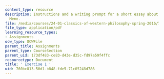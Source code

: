 ```yaml
---
content_type: resource
description: Instructions and a writing prompt for a short essay about a passage from
  Meno.
file: /media/courses/24-01-classics-of-western-philosophy-spring-2016/760bc81350d1b848fde571c05248d786_MIT24_01S16_Exercise1.pdf
file_type: application/pdf
learning_resource_types:
- Assignments
ocw_type: OCWFile
parent_title: Assignments
parent_type: CourseSection
parent_uid: 173df483-ce83-d43e-d35c-fd97a59f4ffc
resourcetype: Document
title: ' Exercise 1 '
uid: 760bc813-50d1-b848-fde5-71c05248d786
---
```


